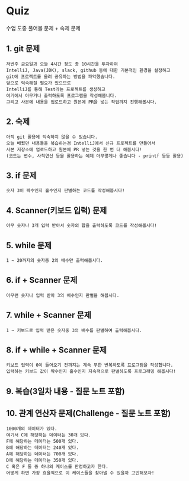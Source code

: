# Quiz
수업 도중 풀어볼 문제 + 숙제 문제

## 1. git 문제

```make
저번주 금요일과 오늘 4시간 정도 총 10시간을 투자하여
IntelliJ, Java(JDK), slack, github 등에 대한 기본적인 환경을 설정하고
git에 프로젝트를 올려 공유하는 방법을 파악했습니다.
앞으로 익숙해질 필요가 있으므로
IntelliJ를 통해 Test라는 프로젝트를 생성하고
여기에서 아무거나 출력하도록 프로그램을 작성해봅니다.
그리고 사본에 내용을 업로드하고 원본에 PR을 넣는 작업까지 진행해봅시다.
```

## 2. 숙제

```make
아직 git 활용에 익숙하지 않을 수 있습니다.
오늘 배웠던 내용들을 복습하는겸 IntelliJ에서 신규 프로젝트를 만들어서
사본 저장소에 업로드하고 원본에 PR 넣는 것을 한 번 더 해봅시다!
(코드는 변수, 사칙연산 등을 활용하는 예제 아무렇게나 좋습니다 - printf 등등 활용)
```

## 3. if 문제

```make
숫자 3이 짝수인지 홀수인지 판별하는 코드를 작성해봅시다!
```

## 4. Scanner(키보드 입력) 문제

```make
아무 숫자나 3개 입력 받아서 숫자의 합을 출력하도록 코드를 작성해봅시다!
```

## 5. while 문제

```make
1 ~ 20까지의 숫자중 2의 배수만 출력해봅시다.
```

## 6. if + Scanner 문제

```make
아무런 숫자나 입력 받아 3의 배수인지 판별을 해봅시다.
```

## 7. while + Scanner 문제

```make
1 ~ 키보드로 입력 받은 숫자중 3의 배수를 판별하여 출력해봅시다.
```

## 8. if + while + Scanner 문제

```make
키보드 입력이 0이 들어오기 전까지는 계속 무한 반복하도록 프로그램을 작성합니다.
입력하는 키보드 값이 짝수인지 홀수인지 지속적으로 판별하도록 프로그래밍 해봅시다!
```

## 9. 복습(3일차 내용 - 질문 노트 포함)

## 10. 관계 연산자 문제(Challenge - 질문 노트 포함)

```make
1000개의 데이터가 있다.
여기서 C에 해당하는 데이터는 30개 있다.
F에 해당하는 데이터는 500개 있다.
B에 해당하는 데이터는 240개 있다.
A에 해당하는 데이터는 700개 있다.
D에 해당하는 데이터는 350개 있다.
C 혹은 F 둘 중 하나의 케이스를 판정하고자 한다.
어떻게 하면 가장 효율적으로 이 케이스들을 찾아낼 수 있을까 고민해보자!
```
